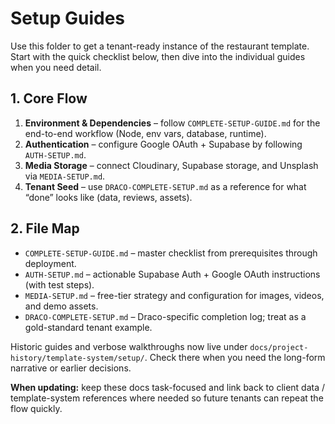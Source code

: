# Setup Guides

Use this folder to get a tenant-ready instance of the restaurant template. Start with the quick checklist below, then dive into the individual guides when you need detail.

## 1. Core Flow
1. **Environment & Dependencies** – follow `COMPLETE-SETUP-GUIDE.md` for the end-to-end workflow (Node, env vars, database, runtime).
2. **Authentication** – configure Google OAuth + Supabase by following `AUTH-SETUP.md`.
3. **Media Storage** – connect Cloudinary, Supabase storage, and Unsplash via `MEDIA-SETUP.md`.
4. **Tenant Seed** – use `DRACO-COMPLETE-SETUP.md` as a reference for what “done” looks like (data, reviews, assets).

## 2. File Map
- `COMPLETE-SETUP-GUIDE.md` – master checklist from prerequisites through deployment.
- `AUTH-SETUP.md` – actionable Supabase Auth + Google OAuth instructions (with test steps).
- `MEDIA-SETUP.md` – free-tier strategy and configuration for images, videos, and demo assets.
- `DRACO-COMPLETE-SETUP.md` – Draco-specific completion log; treat as a gold-standard tenant example.

Historic guides and verbose walkthroughs now live under `docs/project-history/template-system/setup/`. Check there when you need the long-form narrative or earlier decisions.

**When updating:** keep these docs task-focused and link back to client data / template-system references where needed so future tenants can repeat the flow quickly.

